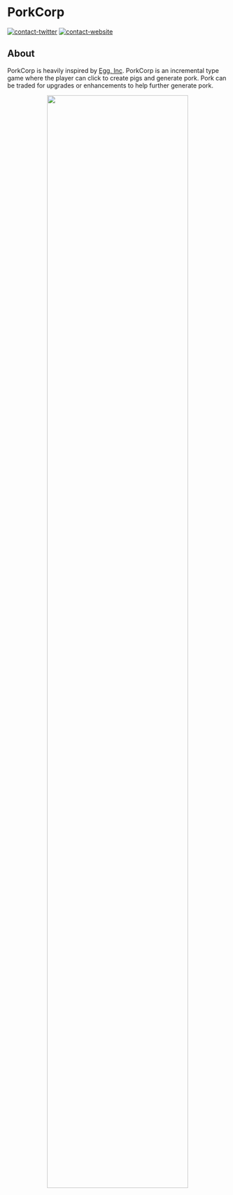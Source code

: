 # PorkCorp

[![contact-twitter](https://img.shields.io/badge/twitter-JoshLmao-blue.svg?style=flat-square&logo=twitter)](https://twitter.com/joshlmao)
[![contact-website](https://img.shields.io/badge/website-joshlmao.com-lightgrey.svg?style=flat-square)](http://joshlmao.com)

## About

PorkCorp is heavily inspired by [Egg, Inc](https://apps.apple.com/us/app/egg-inc/id993492744). PorkCorp is an incremental type game where the player can click to create pigs and generate pork. Pork can be traded for upgrades or enhancements to help further generate pork.

<p align="center">
  <img src="https://user-images.githubusercontent.com/22716832/113439442-7fbe4500-93e2-11eb-8ac3-39cfd4e83ca5.png" width="80%" />
</p>
